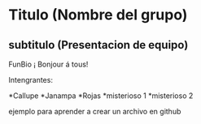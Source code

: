 # Titulo (Nombre del grupo)
## subtitulo (Presentacion de equipo)

FunBio ¡ Bonjour á tous!

Intengrantes:

*Callupe
*Janampa
*Rojas
*misterioso 1
*misterioso 2

ejemplo para aprender a crear un archivo en github
